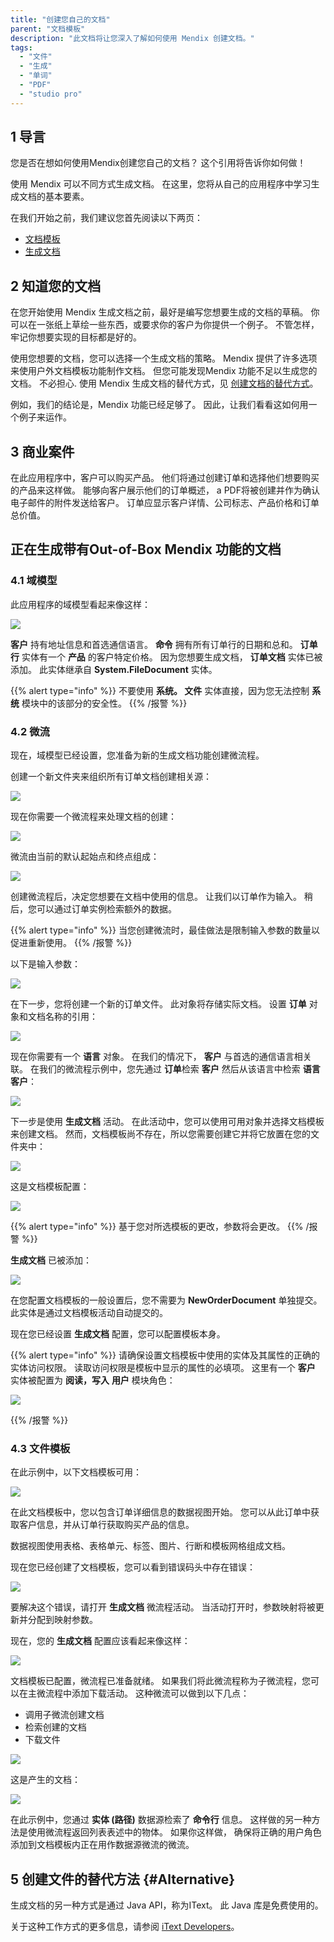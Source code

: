 ```yaml
---
title: "创建您自己的文档"
parent: "文档模板"
description: "此文档将让您深入了解如何使用 Mendix 创建文档。"
tags:
  - "文件"
  - "生成"
  - "单词"
  - "PDF"
  - "studio pro"
---
```


## 1 导言

您是否在想如何使用Mendix创建您自己的文档？ 这个引用将告诉你如何做！

使用 Mendix 可以不同方式生成文档。 在这里，您将从自己的应用程序中学习生成文档的基本要素。

在我们开始之前，我们建议您首先阅读以下两页：

* [文档模板](文档模板)
* [生成文档](generate-document)

## 2 知道您的文档

在您开始使用 Mendix 生成文档之前，最好是编写您想要生成的文档的草稿。 你可以在一张纸上草绘一些东西，或要求你的客户为你提供一个例子。 不管怎样，牢记你想要实现的目标都是好的。

使用您想要的文档，您可以选择一个生成文档的策略。 Mendix 提供了许多选项来使用户外文档模板功能制作文档。 但您可能发现Mendix 功能不足以生成您的文档。 不必担心. 使用 Mendix 生成文档的替代方式，见 [创建文档的替代方式](#Alternative)。

例如，我们的结论是，Mendix 功能已经足够了。 因此，让我们看看这如何用一个例子来运作。

## 3 商业案件

在此应用程序中，客户可以购买产品。 他们将通过创建订单和选择他们想要购买的产品来这样做。 能够向客户展示他们的订单概述， a PDF将被创建并作为确认电子邮件的附件发送给客户。 订单应显示客户详情、公司标志、产品价格和订单总价值。

## 正在生成带有Out-of-Box Mendix 功能的文档

### 4.1 域模型

此应用程序的域模型看起来像这样：

![](attachments/core/2018-02-28_16-37-25.png)

**客户** 持有地址信息和首选通信语言。 **命令** 拥有所有订单行的日期和总和。 **订单行** 实体有一个 **产品** 的客户特定价格。 因为您想要生成文档， **订单文档** 实体已被添加。 此实体继承自 **System.FileDocument** 实体。

{{% alert type="info" %}}
不要使用 **系统。 文件** 实体直接，因为您无法控制 **系统** 模块中的该部分的安全性。
{{% /报警 %}}

### 4.2 微流

现在，域模型已经设置，您准备为新的生成文档功能创建微流程。

创建一个新文件夹来组织所有订单文档创建相关源：

![](attachments/core/2018-02-28_17-02-05.png)

现在你需要一个微流程来处理文档的创建：

![](attachments/core/2018-02-28_17-04-03.png)

微流由当前的默认起始点和终点组成：

![](attachments/core/2018-02-28_16-30-18.png)

创建微流程后，决定您想要在文档中使用的信息。 让我们以订单作为输入。 稍后，您可以通过订单实例检索额外的数据。

{{% alert type="info" %}}
当您创建微流时，最佳做法是限制输入参数的数量以促进重新使用。
{{% /报警 %}}

以下是输入参数：

![](attachments/core/2018-02-28_16-32-33.png)

在下一步，您将创建一个新的订单文件。 此对象将存储实际文档。 设置 **订单** 对象和文档名称的引用：

![](attachments/core/2018-02-28_16-52-43.png)

现在你需要有一个 **语言** 对象。 在我们的情况下， **客户** 与首选的通信语言相关联。 在我们的微流程示例中，您先通过 **订单**检索 **客户** 然后从该语言中检索 **语言** **客户**：

![](attachments/core/2018-02-28_16-58-54.png)

下一步是使用 **生成文档** 活动。 在此活动中，您可以使用可用对象并选择文档模板来创建文档。 然而，文档模板尚不存在，所以您需要创建它并将它放置在您的文件夹中：

![](attachments/core/2018-02-28_17-06-53.png)

这是文档模板配置：

![](attachments/core/2018-03-01_13-03-55.png)

{{% alert type="info" %}}
基于您对所选模板的更改，参数将会更改。
{{% /报警 %}}

**生成文档** 已被添加：

![](attachments/core/2018-03-01_13-06-33.png)

在您配置文档模板的一般设置后，您不需要为 **NewOrderDocument** 单独提交。 此实体是通过文档模板活动自动提交的。

现在您已经设置 **生成文档** 配置，您可以配置模板本身。

{{% alert type="info" %}}
请确保设置文档模板中使用的实体及其属性的正确的实体访问权限。 读取访问权限是模板中显示的属性的必填项。 这里有一个 **客户** 实体被配置为 **阅读，写入** **用户** 模块角色：

![](attachments/core/2018-03-01_13-12-28.png)

{{% /报警 %}}

### 4.3 文件模板

在此示例中，以下文档模板可用：

![](attachments/core/2018-03-01_14-05-07.png)

在此文档模板中，您以包含订单详细信息的数据视图开始。 您可以从此订单中获取客户信息，并从订单行获取购买产品的信息。

数据视图使用表格、表格单元、标签、图片、行断和模板网格组成文档。

现在您已经创建了文档模板，您可以看到错误码头中存在错误：

![](attachments/core/2018-03-01_14-08-48.png)

要解决这个错误，请打开 **生成文档** 微流程活动。 当活动打开时，参数映射将被更新并分配到映射参数。

现在，您的 **生成文档** 配置应该看起来像这样：

![](attachments/core/2018-03-01_14-12-03.png)

文档模板已配置，微流程已准备就绪。 如果我们将此微流程称为子微流程，您可以在主微流程中添加下载活动。 这种微流可以做到以下几点：

* 调用子微流创建文档
* 检索创建的文档
* 下载文件

![](attachments/core/2018-03-01_14-21-38.png)

这是产生的文档：

![](attachments/how-to-create-your-own-documents/15_Result.png)

在此示例中，您通过 **实体 (路径)** 数据源检索了 **命令行** 信息。 这样做的另一种方法是使用微流程返回列表表述中的物体。 如果你这样做， 确保将正确的用户角色添加到文档模板内正在用作数据源微流的微流。

## 5 创建文件的替代方法 {#Alternative}

生成文档的另一种方式是通过 Java API，称为IText。 此 Java 库是免费使用的。

关于这种工作方式的更多信息，请参阅 [iText Developers](http://developers.itextpdf.com/developers-home)。
